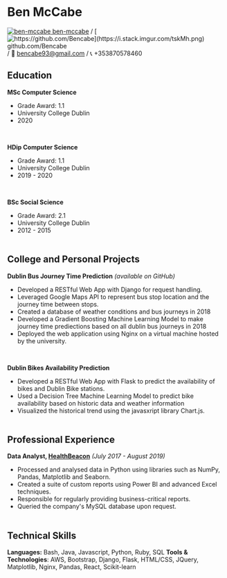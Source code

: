 # Ben McCabe

[![ben-mccabe](https://i.stack.imgur.com/gVE0j.png) ben-mccabe](https://www.linkedin.com/in/ben-mccabe-7a084b141/) / [![https://github.com/Bencabe](https://i.stack.imgur.com/tskMh.png) github.com/Bencabe](https://github.com/) / :email: bencabe93@gmail.com / :telephone_receiver: +353870578460

## Education

**MSc Computer Science**
- Grade Award: 1.1
- University College Dublin
- 2020
<br>

**HDip Computer Science**
- Grade Award: 1.1
- University College Dublin
- 2019 - 2020
<br>

**BSc Social Science**
- Grade Award: 2.1
- University College Dublin
- 2012 - 2015
<br><br>


## College and Personal Projects

**Dublin Bus Journey Time Prediction** _(available on GitHub)_

- Developed a RESTful Web App with Django for request handling. 
- Leveraged Google Maps API to represent bus stop location and the journey time between stops.
- Created a database of weather conditions and bus journeys in 2018
- Developed a Gradient Boosting Machine Learning Model to make journey time prediections based on all dublin bus journeys in 2018
- Deployed the web application using Nginx on a virtual machine hosted by the university. 
<br>


**Dublin Bikes Availability Prediction** 

- Developed a RESTful Web App with Flask to predict the availability of bikes and Dublin Bike stations.  
- Used a Decision Tree Machine Learning Model to predict bike availability based on historic data and weather information
- Visualized the historical trend using the javasxript library Chart.js.
<br><br>


## Professional Experience 

**Data Analyst, [HealthBeacon](https://healthbeacon.com/)**  _(July 2017 - August 2019)_
- Processed and analysed data in Python using libraries such as NumPy, Pandas, Matplotlib and Seaborn.
- Created a suite of custom reports using Power BI and advanced Excel techniques.
- Responsible for regularly providing business-critical reports.
- Queried the company's MySQL database upon request.
<br><br>

## Technical Skills

**Languages:** Bash, Java, Javascript, Python, Ruby, SQL
**Tools & Technologies**: AWS, Bootstrap, Django, Flask, HTML/CSS, JQuery, Matplotlib, Nginx, Pandas, React, Scikit-learn




